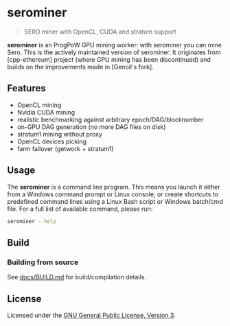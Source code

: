 # serominer

> SERO miner with OpenCL, CUDA and stratum support

**serominer** is an ProgPoW GPU mining worker: with serominer you can mine Sero. This is the actively maintained version of serominer. It originates from [cpp-ethereum] project (where GPU mining has been discontinued) and builds on the improvements made in [Genoil's fork].

## Features

* OpenCL mining
* Nvidia CUDA mining
* realistic benchmarking against arbitrary epoch/DAG/blocknumber
* on-GPU DAG generation (no more DAG files on disk)
* stratum1 mining without proxy
* OpenCL devices picking
* farm failover (getwork + stratum1)


## Usage

The **serominer** is a command line program. This means you launch it either
from a Windows command prompt or Linux console, or create shortcuts to
predefined command lines using a Linux Bash script or Windows batch/cmd file.
For a full list of available command, please run:

```sh
serominer --help
```

## Build

### Building from source

See [docs/BUILD.md](docs/BUILD.md) for build/compilation details.


## License

Licensed under the [GNU General Public License, Version 3](LICENSE).


[Gitter]: https://gitter.im/sero-cash/miner
[Releases]: https://github.com/sero-cash/serominer/releases
